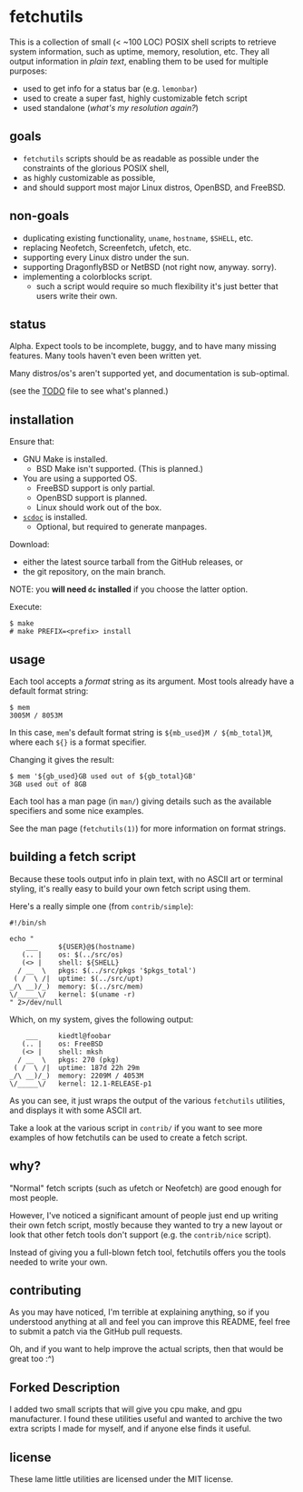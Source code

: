 # fetchutils

This is a collection of small (< ~100 LOC) POSIX shell scripts to retrieve
system information, such as uptime, memory, resolution, etc. They all
output information in *plain text*, enabling them to be used for multiple
purposes:

- used to get info for a status bar (e.g. `lemonbar`)
- used to create a super fast, highly customizable fetch script
- used standalone (*what's my resolution again?*)

## goals

- `fetchutils` scripts should be as readable as possible under the
   constraints of the glorious POSIX shell,
- as highly customizable as possible,
- and should support most major Linux distros, OpenBSD, and FreeBSD.

## non-goals

- duplicating existing functionality, `uname`, `hostname`, `$SHELL`, etc.
- replacing Neofetch, Screenfetch, ufetch, etc.
- supporting every Linux distro under the sun.
- supporting DragonflyBSD or NetBSD (not right now, anyway. sorry).
- implementing a colorblocks script.
	- such a script would require so much flexibility it's just better
	that users write their own.

## status

Alpha. Expect tools to be incomplete, buggy, and to have many missing
features. Many tools haven't even been written yet.

Many distros/os's aren't supported yet, and documentation is
sub-optimal.

(see the [TODO](TODO) file to see what's planned.)

## installation

Ensure that:
- GNU Make is installed.
	- BSD Make isn't supported. (This is planned.)
- You are using a supported OS.
	- FreeBSD support is only partial.
	- OpenBSD support is planned.
	- Linux should work out of the box.
- [`scdoc`](https://git.sr.ht/~sircmpwn/scdoc) is installed.
	- Optional, but required to generate manpages.

Download:
- either the latest source tarball from the GitHub releases, or
- the git repository, on the main branch.

NOTE: you **will need `dc` installed** if you choose the
latter option.

Execute:

```
$ make
# make PREFIX=<prefix> install
```

## usage

Each tool accepts a *format* string as its argument. Most tools already
have a default format string:

```
$ mem
3005M / 8053M
```

In this case, `mem`'s default format string is
`${mb_used}M / ${mb_total}M`, where each `${}` is a format specifier.

Changing it gives the result:

```
$ mem '${gb_used}GB used out of ${gb_total}GB'
3GB used out of 8GB
```

Each tool has a man page (in `man/`) giving details such as the available
specifiers and some nice examples.

See the man page (`fetchutils(1)`) for more information on format strings.

## building a fetch script

Because these tools output info in plain text, with no ASCII art or
terminal styling, it's really easy to build your own fetch script using
them.

Here's a really simple one (from `contrib/simple`):
```
#!/bin/sh

echo "
    ___     ${USER}@$(hostname)
   (.. |    os: $(../src/os)
   (<> |    shell: ${SHELL}
  / __  \   pkgs: $(../src/pkgs '$pkgs_total')
 ( /  \ /|  uptime: $(../src/upt)
_/\ __)/_)  memory: $(../src/mem)
\/_____\/   kernel: $(uname -r)
" 2>/dev/null
```

Which, on my system, gives the following output:

```
    ___     kiedtl@foobar
   (.. |    os: FreeBSD
   (<> |    shell: mksh
  / __  \   pkgs: 270 (pkg)
 ( /  \ /|  uptime: 187d 22h 29m
_/\ __)/_)  memory: 2209M / 4053M
\/_____\/   kernel: 12.1-RELEASE-p1
```

As you can see, it just wraps the output of the various `fetchutils`
utilities, and displays it with some ASCII art.

Take a look at the various script in `contrib/` if you want to see
more examples of how fetchutils can be used to create a fetch script.

## why?

"Normal" fetch scripts (such as ufetch or Neofetch) are good enough for
most people.

However, I've noticed a significant amount of people just end up writing
their own fetch script, mostly because they wanted to try a new layout or
look that other fetch tools don't support (e.g. the `contrib/nice` script).

Instead of giving you a full-blown fetch tool, fetchutils offers you the
tools needed to write your own.

## contributing

As you may have noticed, I'm terrible at explaining anything, so if you
understood anything at all and feel you can improve this README, feel
free to submit a patch via the GitHub pull requests.

Oh, and if you want to help improve the actual scripts, then that would be
great too :^)

## Forked Description

I added two small scripts that will give you cpu make, and gpu manufacturer. I found these utilities useful and wanted to archive the two extra scripts I made for myself, and if anyone else finds it useful.

## license

These lame little utilities are licensed under the MIT license.

